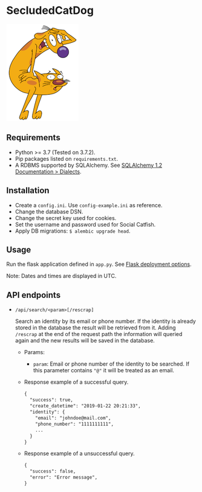 # SecludedCatDog

![CatDog](catdog.png)


## Requirements

- Python >= 3.7 (Tested on 3.7.2).
- Pip packages listed on `requirements.txt`.
- A RDBMS supported by SQLAlchemy. See [SQLAlchemy 1.2 Documentation > Dialects](https://docs.sqlalchemy.org/en/latest/dialects/index.html).


## Installation

- Create a `config.ini`. Use `config-example.ini` as reference.
- Change the database DSN.
- Change the secret key used for cookies.
- Set the username and password used for Social Catfish.
- Apply DB migrations: `$ alembic upgrade head`.


## Usage

Run the flask application defined in `app.py`. See [Flask deployment options](http://flask.pocoo.org/docs/1.0/deploying/).

Note: Dates and times are displayed in UTC.


## API endpoints

- `/api/search/<param>[/rescrap]`

  Search an identity by its email or phone number. If the identity is already stored in the database the result will be retrieved from it.
  Adding `/rescrap` at the end of the request path the information will queried again and the new results will be saved in the database.

  - Params:

    - `param`: Email or phone number of the identity to be searched. If this parameter contains `"@"` it will be treated as an email.

  - Response example of a successful query.

    ```
    {
      "success": true,
      "create_datetime": "2019-01-22 20:21:33",
      "identity": {
        "email": "johndoe@mail.com",
        "phone_number": "1111111111",
        ...
      }
    }
    ```

  - Response example of a unsuccessful query.

    ```
    {
      "success": false,
      "error": "Error message",
    }
    ```
